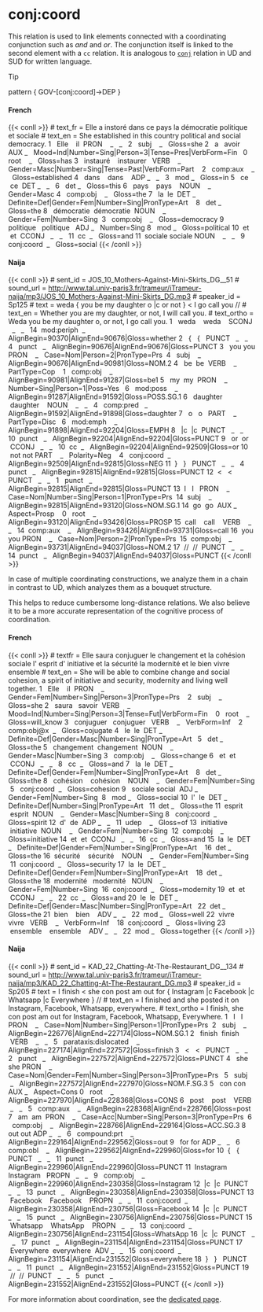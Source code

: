 # conj:coord

This relation is used to link elements connected with a coordinating conjunction such as *and* and *or*. The conjunction itself is linked to the second element with a `cc` relation. It is analogous to [`conj`](https://universaldependencies.org/u/dep/conj.html) relation in UD and SUD for written language.

>[!tip]
> pattern { GOV-[conj:coord]->DEP }
  
<!-- tabs:start -->
#### **French**
{{< conll >}}
\# text_fr = Elle a instoré dans ce pays la démocratie politique et sociale
\# text_en = She established in this country political and social democracy.
1   Elle    il  PRON    _   _   2   subj    _   Gloss=she
2   a   avoir   AUX _   Mood=Ind|Number=Sing|Person=3|Tense=Pres|VerbForm=Fin   0   root    _   Gloss=has
3   instauré    instaurer   VERB    _   Gender=Masc|Number=Sing|Tense=Past|VerbForm=Part    2   comp:aux    _   Gloss=established
4   dans    dans    ADP _   _   3   mod _   Gloss=in
5   ce  ce  DET _   _   6   det _   Gloss=this
6   pays    pays    NOUN    _   Gender=Masc 4   comp:obj    _   Gloss=the
7   la  le  DET _   Definite=Def|Gender=Fem|Number=Sing|PronType=Art    8   det _   Gloss=the
8   démocratie  démocratie  NOUN    _   Gender=Fem|Number=Sing  3   comp:obj    _   Gloss=democracy
9   politique   politique   ADJ _   Number=Sing 8   mod _   Gloss=political
10  et  et  CCONJ   _   _   11  cc  _   Gloss=and
11  sociale sociale NOUN    _   _   9   conj:coord  _   Gloss=social
{{< /conll >}}

#### **Naija**
{{< conll >}}
\# sent_id = JOS_10_Mothers-Against-Mini-Skirts_DG__51
\# sound_url = http://www.tal.univ-paris3.fr/trameur/iTrameur-naija/mp3/JOS_10_Mothers-Against-Mini-Skirts_DG.mp3
\# speaker_id = Sp125
\# text = weda { you be my daughter o |c or not } < I go call you //
\# text_en = Whether you are my daughter, or not, I will call you.
\# text_ortho = Weda you be my daughter o, or not, I go call you.
1   weda    weda    SCONJ   _   _   14  mod:periph  _   AlignBegin=90370|AlignEnd=90676|Gloss=whether
2   {   {   PUNCT   _   _   4   punct   _   AlignBegin=90676|AlignEnd=90676|Gloss=PUNCT
3   you you PRON    _   Case=Nom|Person=2|PronType=Prs  4   subj    _   AlignBegin=90676|AlignEnd=90981|Gloss=NOM.2
4   be  be  VERB    _   PartType=Cop    1   comp:obj    _   AlignBegin=90981|AlignEnd=91287|Gloss=be1
5   my  my  PRON    _   Number=Sing|Person=1|Poss=Yes   6   mod:poss    _   AlignBegin=91287|AlignEnd=91592|Gloss=POSS.SG.1
6   daughter    daughter    NOUN    _   _   4   comp:pred   _   AlignBegin=91592|AlignEnd=91898|Gloss=daughter
7   o   o   PART    _   PartType=Disc   6   mod:emph    _   AlignBegin=91898|AlignEnd=92204|Gloss=EMPH
8   |c  |c  PUNCT   _   _   10  punct   _   AlignBegin=92204|AlignEnd=92204|Gloss=PUNCT
9   or  or  CCONJ   _   _   10  cc  _   AlignBegin=92204|AlignEnd=92509|Gloss=or
10  not not PART    _   Polarity=Neg    4   conj:coord  _   AlignBegin=92509|AlignEnd=92815|Gloss=NEG
11  }   }   PUNCT   _   _   4   punct   _   AlignBegin=92815|AlignEnd=92815|Gloss=PUNCT
12  <   <   PUNCT   _   _   1   punct   _   AlignBegin=92815|AlignEnd=92815|Gloss=PUNCT
13  I   I   PRON    _   Case=Nom|Number=Sing|Person=1|PronType=Prs  14  subj    _   AlignBegin=92815|AlignEnd=93120|Gloss=NOM.SG.1
14  go  go  AUX _   Aspect=Prosp    0   root    _   AlignBegin=93120|AlignEnd=93426|Gloss=PROSP
15  call    call    VERB    _   _   14  comp:aux    _   AlignBegin=93426|AlignEnd=93731|Gloss=call
16  you you PRON    _   Case=Nom|Person=2|PronType=Prs  15  comp:obj    _   AlignBegin=93731|AlignEnd=94037|Gloss=NOM.2
17  //  //  PUNCT   _   _   14  punct   _   AlignBegin=94037|AlignEnd=94037|Gloss=PUNCT
{{< /conll >}}
<!-- tabs:end -->
  

In case of multiple coordinating constructions, we analyze them in a chain in contrast to UD, which analyzes them as a bouquet structure.

This helps to reduce cumbersome long-distance relations. We also believe it to be a more accurate representation of the cognitive process of coordination.

  
<!-- tabs:start -->
#### **French**
{{< conll >}}
\# textfr = Elle saura conjuguer le changement et la cohésion sociale l' esprit d' initiative et la sécurité la modernité et le bien vivre ensemble
\# text_en = She will be able to combine change and social cohesion, a spirit of initiative and security, modernity and living well together.
1   Elle    il  PRON    _   Gender=Fem|Number=Sing|Person=3|PronType=Prs    2   subj    _   Gloss=she
2   saura   savoir  VERB    _   Mood=Ind|Number=Sing|Person=3|Tense=Fut|VerbForm=Fin    0   root    _   Gloss=will_know
3   conjuguer   conjuguer   VERB    _   VerbForm=Inf    2   comp:obj@x  _   Gloss=cojugate
4   le  le  DET _   Definite=Def|Gender=Masc|Number=Sing|PronType=Art   5   det _   Gloss=the
5   changement  changement  NOUN    _   Gender=Masc|Number=Sing 3   comp:obj    _   Gloss=change
6   et  et  CCONJ   _   _   8   cc  _   Gloss=and
7   la  le  DET _   Definite=Def|Gender=Fem|Number=Sing|PronType=Art    8   det _   Gloss=the
8   cohésion    cohésion    NOUN    _   Gender=Fem|Number=Sing  5   conj:coord  _   Gloss=cohesion
9   sociale social  ADJ _   Gender=Fem|Number=Sing  8   mod _   Gloss=social
10  l'  le  DET _   Definite=Def|Number=Sing|PronType=Art   11  det _   Gloss=the
11  esprit  esprit  NOUN    _   Gender=Masc|Number=Sing 8   conj:coord  _   Gloss=spirit
12  d'  de  ADP _   _   11  udep    _   Gloss=of
13  initiative  initiative  NOUN    _   Gender=Fem|Number=Sing  12  comp:obj    _   Gloss=initiative
14  et  et  CCONJ   _   _   16  cc  _   Gloss=and
15  la  le  DET _   Definite=Def|Gender=Fem|Number=Sing|PronType=Art    16  det _   Gloss=the
16  sécurité    sécurité    NOUN    _   Gender=Fem|Number=Sing  11  conj:coord  _   Gloss=security
17  la  le  DET _   Definite=Def|Gender=Fem|Number=Sing|PronType=Art    18  det _   Gloss=the
18  modernité   modernité   NOUN    _   Gender=Fem|Number=Sing  16  conj:coord  _   Gloss=modernity
19  et  et  CCONJ   _   _   22  cc  _   Gloss=and
20  le  le  DET _   Definite=Def|Gender=Masc|Number=Sing|PronType=Art   22  det _   Gloss=the
21  bien    bien    ADV _   _   22  mod _   Gloss=well
22  vivre   vivre   VERB    _   VerbForm=Inf    18  conj:coord  _   Gloss=living
23  ensemble    ensemble    ADV _   _   22  mod _   Gloss=together
{{< /conll >}}

#### **Naija**
{{< conll >}}
\# sent_id = KAD_22_Chatting-At-The-Restaurant_DG__134
\# sound_url = http://www.tal.univ-paris3.fr/trameur/iTrameur-naija/mp3/KAD_22_Chatting-At-The-Restaurant_DG.mp3
\# speaker_id = Sp205
\# text = I finish < she con post am out for { Instagram |c Facebook |c Whatsapp |c Everywhere } //
\# text_en = I finished and she posted it on Instagram, Facebook, Whatsapp, everywhere.
\# text_ortho = I finish, she con post am out for Instagram, Facebook, Whatsapp, Everywhere.
1   I   I   PRON    _   Case=Nom|Number=Sing|Person=1|PronType=Prs  2   subj    _   AlignBegin=226776|AlignEnd=227174|Gloss=NOM.SG.1
2   finish  finish  VERB    _   _   5   parataxis:dislocated    _   AlignBegin=227174|AlignEnd=227572|Gloss=finish
3   <   <   PUNCT   _   _   2   punct   _   AlignBegin=227572|AlignEnd=227572|Gloss=PUNCT
4   she she PRON    _   Case=Nom|Gender=Fem|Number=Sing|Person=3|PronType=Prs   5   subj    _   AlignBegin=227572|AlignEnd=227970|Gloss=NOM.F.SG.3
5   con con AUX _   Aspect=Cons 0   root    _   AlignBegin=227970|AlignEnd=228368|Gloss=CONS
6   post    post    VERB    _   _   5   comp:aux    _   AlignBegin=228368|AlignEnd=228766|Gloss=post
7   am  am  PRON    _   Case=Acc|Number=Sing|Person=3|PronType=Prs  6   comp:obj    _   AlignBegin=228766|AlignEnd=229164|Gloss=ACC.SG.3
8   out out ADP _   _   6   compound:prt    _   AlignBegin=229164|AlignEnd=229562|Gloss=out
9   for for ADP _   _   6   comp:obl    _   AlignBegin=229562|AlignEnd=229960|Gloss=for
10  {   {   PUNCT   _   _   11  punct   _   AlignBegin=229960|AlignEnd=229960|Gloss=PUNCT
11  Instagram   Instagram   PROPN   _   _   9   comp:obj    _   AlignBegin=229960|AlignEnd=230358|Gloss=Instagram
12  |c  |c  PUNCT   _   _   13  punct   _   AlignBegin=230358|AlignEnd=230358|Gloss=PUNCT
13  Facebook    Facebook    PROPN   _   _   11  conj:coord  _   AlignBegin=230358|AlignEnd=230756|Gloss=Facebook
14  |c  |c  PUNCT   _   _   15  punct   _   AlignBegin=230756|AlignEnd=230756|Gloss=PUNCT
15  Whatsapp    WhatsApp    PROPN   _   _   13  conj:coord  _   AlignBegin=230756|AlignEnd=231154|Gloss=WhatsApp
16  |c  |c  PUNCT   _   _   17  punct   _   AlignBegin=231154|AlignEnd=231154|Gloss=PUNCT
17  Everywhere  everywhere  ADV _   _   15  conj:coord  _   AlignBegin=231154|AlignEnd=231552|Gloss=everywhere
18  }   }   PUNCT   _   _   11  punct   _   AlignBegin=231552|AlignEnd=231552|Gloss=PUNCT
19  //  //  PUNCT   _   _   5   punct   _   AlignBegin=231552|AlignEnd=231552|Gloss=PUNCT
{{< /conll >}}
<!-- tabs:end -->

For more information about coordination, see the [dedicated page](../../Particular_construction/coordination.md).


